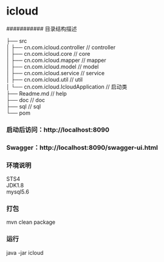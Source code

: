 # icloud
########### 目录结构描述<br>  

├── src                                     <br>
│   ├── cn.com.icloud.controller            // controller<br>
│   ├── cn.com.icloud.core                  // core<br>
│   ├── cn.com.icloud.mapper                // mapper<br>
│   ├── cn.com.icloud.model                 // model<br>
│   ├── cn.com.icloud.service               // service<br>
│   ├── cn.com.icloud.util                  // util<br>
│   └── cn.com.icloud.IcloudApplication     // 启动类<br>
├── Readme.md                               // help <br>
├── doc                               		  // doc <br>
├── sql                               		  // sql <br>
└── pom<br>

### 启动后访问：http://localhost:8090
### Swagger：http://localhost:8090/swagger-ui.html 

### 环境说明
STS4<br>
JDK1.8<br>
mysql5.6<br>

### 打包
mvn clean package
### 运行
java -jar icloud